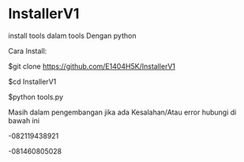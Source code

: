 # InstallerV1
install tools dalam tools Dengan python

Cara Install:



$git clone https://github.com/E1404H5K/InstallerV1



$cd InstallerV1




$python tools.py



Masih dalam pengembangan jika ada
Kesalahan/Atau error hubungi di bawah ini



-082119438921


-081460805028
